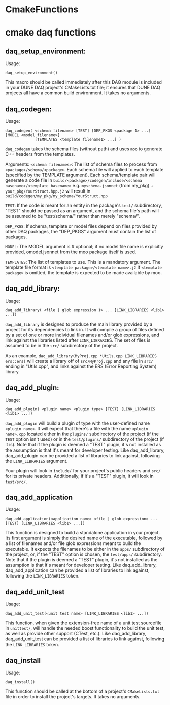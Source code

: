 # CmakeFunctions
# cmake daq functions

## daq_setup_environment:
Usage:  

```
daq_setup_environment()
```

This macro should be called immediately after this DAQ module is
included in your DUNE DAQ project's CMakeLists.txt file; it ensures
that DUNE DAQ projects all have a common build environment. It takes 
no arguments. 

## daq_codegen:
Usage:  
```
daq_codegen( <schema filename> [TEST] [DEP_PKGS <package 1> ...] [MODEL <model filename>] 
             [TEMPLATES <template filename1> ...] )
```

`daq_codegen` takes the schema files (without path) and uses `moo` to generate C++ headers from the templates.

Arguments:
   `<schema filenames>`: The list of schema files to process from `<package>/schema/<package>`. 
   Each schema file will applied to each template (specified by the TEMPLATE argument).
   Each schema/template pair will generate a code file in 
      `build/<package>/codegen/include/<schema basename>/<template basename>`
   e.g. `myschema.jsonnet` (from my_pkg) + `your_pkg/YourStruct.hpp.j2` will result in
       `build/codegen/my_pkg/my_schema/YourStruct.hpp`

   `TEST`: If the code is meant for an entity in the package's `test/` subdirectory, "TEST"
     should be passed as an argument, and the schema file's path will be assumed to be
     "test/schema/" rather than merely "schema/". 

   `DEP_PKGS`: If schema, template or model files depend on files provided by other DAQ packages,
     the "DEP_PKGS" argument must contain the list of packages.

   `MODEL`: The MODEL argument is # optional; if no model file name is explicitly provided,
     omodel.jsonnet from the moo package itself is used.

   `TEMPLATES`: The list of templates to use. This is a mandatory argument. The template file format is 
       `<template package>/<template name>.j2`
     If `<template package>` is omitted, the template is expected to be made available by moo.

## daq_add_library:
Usage:  
```
daq_add_library( <file | glob expression 1> ... [LINK_LIBRARIES <lib1> ...])
```

`daq_add_library` is designed to produce the main library provided by
a project for its dependencies to link in. It will compile a group
of files defined by a set of one or more individual filenames and/or
glob expressions, and link against the libraries listed after
`LINK_LIBRARIE`S. The set of files is assumed to be in the `src/`
subdirectory of the project.

As an example, 
`daq_add_library(MyProj.cpp *Utils.cpp LINK_LIBRARIES ers::ers)` 
will create a library off of `src/MyProj.cpp` and any file in `src/`
ending in "Utils.cpp", and links against the ERS (Error Reporting
System) library

## daq_add_plugin:
Usage:  
```
daq_add_plugin( <plugin name> <plugin type> [TEST] [LINK_LIBRARIES <lib1> ...])
```

`daq_add_plugin` will build a plugin of type <plugin type> with the
user-defined name `<plugin name>`. It will expect that there's a file
with the name `<plugin name>.cpp` located either in the `plugins/`
subdirectory of the project (if the `TEST` option isn't used) or in
the `test/plugins/` subdirectory of the project (if it is). Note that if the
plugin is deemed a "TEST" plugin, it's not installed as the
assumption is that it's meant for developer testing. Like
daq_add_library, daq_add_plugin can be provided a list of libraries
to link against, following the `LINK_LIBRARIES` argument. 

Your plugin will look in `include/` for your project's public headers
and `src/` for its private headers. Additionally, if it's a "TEST"
plugin, it will look in `test/src/`.

## daq_add_application

Usage:  
```
daq_add_application(<application name> <file | glob expression> ... [TEST] [LINK_LIBRARIES <lib1> ...])
```

This function is designed to build a standalone application in your
project. Its first argument is simply the desired name of the
executable, followed by a list of filenames and/or file glob
expressions meant to build the executable. It expects the filenames
to be either in the `apps/` subdirectory of the project, or, if the
"TEST" option is chosen, the `test/apps/` subdirectory. Note that if
the plugin is deemed a "TEST" plugin, it's not installed as the
assumption is that it's meant for developer testing. Like
daq_add_library, daq_add_application can be provided a list of
libraries to link against, following the `LINK_LIBRARIES` token.

## daq_add_unit_test
Usage:  
```
daq_add_unit_test(<unit test name> [LINK_LIBRARIES <lib1> ...])
```

This function, when given the extension-free name of a unit test
sourcefile in `unittest/`, will handle the needed boost functionality
to build the unit test, as well as provide other support (CTest,
etc.). Like daq_add_library, daq_add_unit_test can be provided a
list of libraries to link against, following the `LINK_LIBRARIES`
token.

## daq_install
Usage:  
```
daq_install()
```

This function should be called at the bottom of a project's
`CMakeLists.txt` file in order to install the project's targets. It takes no
arguments.
